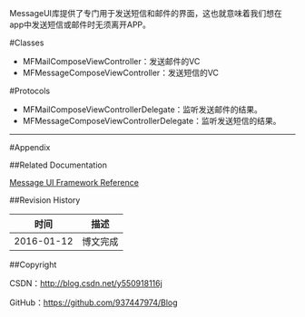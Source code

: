 MessageUI库提供了专门用于发送短信和邮件的界面，这也就意味着我们想在app中发送短信或邮件时无须离开APP。

#Classes

- MFMailComposeViewController：发送邮件的VC
- MFMessageComposeViewController：发送短信的VC

#Protocols

- MFMailComposeViewControllerDelegate：监听发送邮件的结果。
- MFMessageComposeViewControllerDelegate：监听发送短信的结果。
&#160;

----------

#Appendix

##Related Documentation

[Message UI Framework Reference](https://developer.apple.com/library/ios/documentation/UIKit/Reference/UIKit_Framework/index.html)

##Revision History

| 时间 | 描述 |
| ---- | ---- |
| 2016-01-12 | 博文完成 |

##Copyright

CSDN：http://blog.csdn.net/y550918116j

GitHub：https://github.com/937447974/Blog
